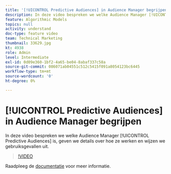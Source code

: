 ```yaml
---
title: '[!UICONTROL Predictive Audiences] in Audience Manager begrijpen'
description: In deze video bespreken we welke Audience Manager [!UICONTROL Predictive Audiences] is, geven we details over hoe ze werken en wijzen we gebruiksgevallen uit.
feature: Algorithmic Models
topics: null
activity: understand
doc-type: feature video
team: Technical Marketing
thumbnail: 33629.jpg
kt: 4938
role: Admin
level: Intermediate
exl-id: 0d09e360-1bf2-4a65-be04-8abaf337c58a
source-git-commit: 086071ab04551c512c5415f091a8054123bc6445
workflow-type: tm+mt
source-wordcount: '0'
ht-degree: 0%

---
```


# [!UICONTROL Predictive Audiences] in Audience Manager begrijpen

In deze video bespreken we welke Audience Manager [!UICONTROL Predictive Audiences] is, geven we details over hoe ze werken en wijzen we gebruiksgevallen uit.

>[!VIDEO](https://video.tv.adobe.com/v/33629/?quality=12)

Raadpleeg de [documentatie](https://experienceleague.adobe.com/docs/audience-manager/user-guide/features/algorithmic-models/predictive-audiences/predictive-audiences.html) voor meer informatie.
